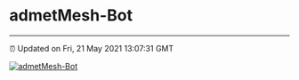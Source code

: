 # admetMesh-Bot
---
⏰ Updated on Fri, 21 May 2021 13:07:31 GMT

[![admetMesh-Bot](https://github.com/kotori-y/admetMesh-bot/actions/workflows/main.yml/badge.svg)](https://github.com/kotori-y/admetMesh-bot/actions/workflows/main.yml)
